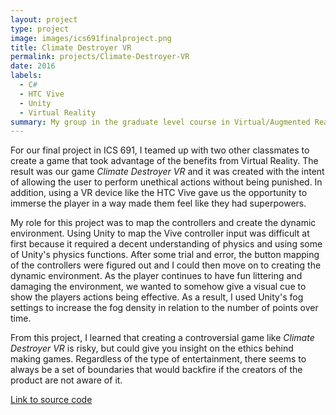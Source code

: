 ```yaml
---
layout: project
type: project
image: images/ics691finalproject.png
title: Climate Destroyer VR
permalink: projects/Climate-Destroyer-VR
date: 2016
labels:
  - C#
  - HTC Vive
  - Unity
  - Virtual Reality
summary: My group in the graduate level course in Virtual/Augmented Reality developed a game for the HTC Vive.
---
```


<div class="ui embed" data-source="youtube" data-id="4oXLSEYZo8c" >
</div>

For our final project in ICS 691, I teamed up with two other classmates to create a game that took advantage of the benefits from Virtual Reality. The result was our game *Climate Destroyer VR* and it was created with the intent of allowing the user to perform unethical actions without being punished. In addition, using a VR device like the HTC Vive gave us the opportunity to immerse the player in a way made them feel like they had superpowers.

My role for this project was to map the controllers and create the dynamic environment. Using Unity to map the Vive controller input was difficult at first because it required a decent understanding of physics and using some of Unity's physics functions. After some trial and error, the button mapping of the controllers were figured out and I could then move on to creating the dynamic environment. As the player continues to have fun littering and damaging the environment, we wanted to somehow give a visual cue to show the players actions being effective. As a result, I used Unity's fog settings to increase the fog density in relation to the number of points over time. 

From this project, I learned that creating a controversial game like *Climate Destroyer VR* is risky, but could give you insight on the ethics behind making games. Regardless of the type of entertainment, there seems to always be a set of boundaries that would backfire if the creators of the product are not aware of it.

[Link to source code](https://github.com/jlarobello/Climate-Destroyer-VR)
